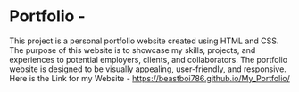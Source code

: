 ﻿# Portfolio -
 This project is a personal portfolio website created using HTML and CSS. The purpose of this website is to showcase my skills, projects, and experiences to potential employers, clients, and collaborators. The portfolio website is designed to be visually appealing, user-friendly, and responsive.
Here is the Link for my Website - https://beastboi786.github.io/My_Portfolio/
